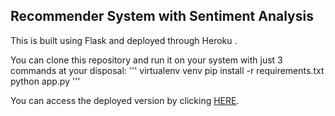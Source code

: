 ## Recommender System with Sentiment Analysis

This is built using Flask and deployed through Heroku .

You can clone this repository and run it on your system with just 3 commands at your disposal:
'''
virtualenv venv
pip install -r requirements.txt
python app.py
'''

You can access the deployed version by clicking [HERE](https://recommender-upgrad.herokuapp.com/).